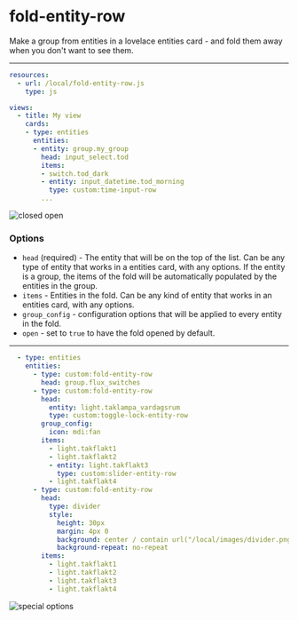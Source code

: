 fold-entity-row
========================

Make a group from entities in a lovelace entities card - and fold them away when you don't want to see them.

---

```yaml
resources:
  - url: /local/fold-entity-row.js
    type: js

views:
  - title: My view
    cards:
    - type: entities
      entities:
      - entity: group.my_group
        head: input_select.tod
        items:
        - switch.tod_dark
        - entity: input_datetime.tod_morning
          type: custom:time-input-row
        ...
```

![closed open](https://user-images.githubusercontent.com/1299821/47018117-5b0f7d80-d154-11e8-91b1-3405cd5c0662.jpg)

### Options

- `head` (required) - The entity that will be on the top of the list. Can be any type of entity that works in a entities card, with any options. If the entity is a group, the items of the fold will be automatically populated by the entities in the group.
- `items` - Entities in the fold. Can be any kind of entity that works in an entities card, with any options.
- `group_config` - configuration options that will be applied to every entity in the fold.
- `open` - set to `true` to have the fold opened by default.

---

```yaml
  - type: entities
    entities:
      - type: custom:fold-entity-row
        head: group.flux_switches
      - type: custom:fold-entity-row
        head:
          entity: light.taklampa_vardagsrum
          type: custom:toggle-lock-entity-row
        group_config:
          icon: mdi:fan
        items:
          - light.takflakt1
          - light.takflakt2
          - entity: light.takflakt3
            type: custom:slider-entity-row
          - light.takflakt4
      - type: custom:fold-entity-row
        head:
          type: divider
          style:
            height: 30px
            margin: 4px 0
            background: center / contain url("/local/images/divider.png")
            background-repeat: no-repeat
        items:
          - light.takflakt1
          - light.takflakt2
          - light.takflakt3
          - light.takflakt4
```

![special options](https://user-images.githubusercontent.com/1299821/47018785-cf96ec00-d155-11e8-8156-d54524d387ad.jpg)

